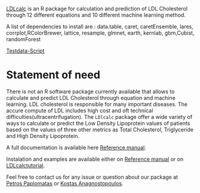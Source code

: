 [LDLcalc](https://cran.r-project.org/web/packages/LDLcalc/index.html) is an R package for calculation and prediction of LDL Cholesterol through 12 different equations and 10 different machine learning method.

A list of dependencies to install are : data.table, caret, caretEnsemble, lares, corrplot,RColorBrewer, lattice, resample, glmnet, earth, kernlab, gbm,Cubist, randomForest

[Testdata-Script](https://github.com/PaplomatasP/LDLcalculation/tree/main/LDLcalc/tests)

# Statement of need

There is not an R software package currently available that allows to calculate and predict LDL Cholesterol through equation and machine learning.
LDL cholesterol is responsible for many important diseases. The accure compute of LDL includes high cost and oft technical difficulties(ultracentrifugation).
The ``LDlcalc`` package offer a wide variety of ways to calculate or predict the Low Density Lipoprotein values of patients based on the values of three other metrics as Total Cholesterol, Triglyceride and High Density Lipoprotein.


A full documentation is available here [Reference manual](https://cran.r-project.org/web/packages/LDLcalc/LDLcalc.pdf).

Instalation and examples are available either on [Reference manual](https://cran.r-project.org/web/packages/LDLcalc/LDLcalc.pdf) or on [LDLcalctutorial](https://sciencesandresearch.com/wp-content/uploads/2021/10/LDLcalcTutorial-1.pdf).

Feel free to contact us for any issue or question about our package at [Petros Paplomatas](p.paplomatas@hotmail.com) or [Kostas Anagnostopoulos](kanagno@gmail.com).
